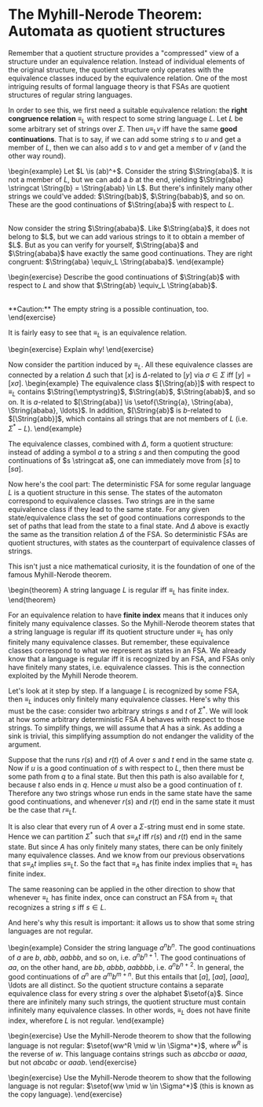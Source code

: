 # The Myhill-Nerode Theorem: Automata as quotient structures

Remember that a quotient structure provides a "compressed" view of a structure under an equivalence relation.
Instead of individual elements of the original structure, the quotient structure only operates with the equivalence classes induced by the equivalence relation.
One of the most intriguing results of formal language theory is that FSAs are quotient structures of regular string languages.

In order to see this, we first need a suitable equivalence relation: the **right congruence relation** $\equiv_L$ with respect to some string language $L$.
Let $L$ be some arbitrary set of strings over $\Sigma$.
Then $u \equiv_L v$ iff have the same **good continuations**.
That is to say, if we can add some string $s$ to $u$ and get a member of $L$, then we can also add $s$ to $v$ and get a member of $v$ (and the other way round).

\begin{example}
Let $L \is (ab)^+$.
Consider the string $\String{aba}$.
It is not a member of $L$, but we can add a $b$ at the end, yielding $\String{aba} \stringcat \String{b} = \String{abab} \in L$.
But there's infinitely many other strings we could've added: $\String{bab}$, $\String{babab}$, and so on.
These are the good continuations of $\String{aba}$ with respect to $L$.

<br>
Now consider the string $\String{ababa}$.
Like $\String{aba}$, it does not belong to $L$, but we can add various strings to it to obtain a member of $L$.
But as you can verify for yourself, $\String{aba}$ and $\String{ababa}$ have exactly the same good continuations.
They are right congruent: $\String{aba} \equiv_L \String{ababa}$.
\end{example}

\begin{exercise}
Describe the good continuations of $\String{ab}$ with respect to $L$ and show that $\String{ab} \equiv_L \String{abab}$.

<br>
**Caution:** The empty string is a possible continuation, too.
\end{exercise}

It is fairly easy to see that $\equiv_L$ is an equivalence relation.

\begin{exercise}
Explain why!
\end{exercise}

Now consider the partition induced by $\equiv_L$.
All these equivalence classes are connected by a relation $\Delta$ such that $[x]$ is $\Delta$-related to $[y]$ via $\sigma \in \Sigma$ iff $[y] = [x \sigma]$.
\begin{example}
The equivalence class $[\String{ab}]$ with respect to $\equiv_L$ contains $\String{\emptystring}$, $\String{ab}$, $\String{abab}$, and so on.
It is $a$-related to $[\String{aba}] \is \setof{\String{a}, \String{aba}, \String{ababa}, \ldots}$.
In addition, $[\String{ab}$ is $b$-related to $[\String{abb}]$, which contains all strings that are not members of $L$ (i.e. $\Sigma^* - L$).
\end{example}

The equivalence classes, combined with $\Delta$, form a quotient structure: instead of adding a symbol $a$ to a string $s$ and then computing the good continuations of $s \stringcat a$, one can immediately move from $[s]$ to $[sa]$.

Now here's the cool part:
The deterministic FSA for some regular language $L$ is a quotient structure in this sense.
The states of the automaton correspond to equivalence classes.
Two strings are in the same equivalence class if they lead to the same state.
For any given state/equivalence class the set of good continuations corresponds to the set of paths that lead from the state to a final state.
And $\Delta$ above is exactly the same as the transition relation $\Delta$ of the FSA.
So deterministic FSAs are quotient structures, with states as the counterpart of equivalence classes of strings.

This isn't just a nice mathematical curiosity, it is the foundation of one of the famous Myhill-Nerode theorem.

\begin{theorem}
A string language $L$ is regular iff $\equiv_L$ has finite index.
\end{theorem}

For an equivalence relation to have **finite index** means that it induces only finitely many equivalence classes.
So the Myhill-Nerode theorem states that a string language is regular iff its quotient structure under $\equiv_L$ has only finitely many equivalence classes.
But remember, these equivalence classes correspond to what we represent as states in an FSA. 
We already know that a language is regular iff it is recognized by an FSA, and FSAs only have finitely many states, i.e. equivalence classes.
This is the connection exploited by the Myhill Nerode theorem.

Let's look at it step by step.
If a language $L$ is recognized by some FSA, then $\equiv_L$ induces only finitely many equivalence classes.
Here's why this must be the case: consider two arbitrary strings $s$ and $t$ of $\Sigma^*$.
We will look at how some arbitrary deterministic FSA $A$ behaves with respect to those strings.
To simplify things, we will assume that $A$ has a sink.
As adding a sink is trivial, this simplifying assumption do not endanger the validity of the argument.

Suppose that the runs $r(s)$ and $r(t)$ of $A$ over $s$ and $t$ end in the same state $q$.
Now if $u$ is a good continuation of $s$ with respect to $L$, then there must be some path from $q$ to a final state.
But then this path is also available for $t$, because $t$ also ends in $q$.
Hence $u$ must also be a good continuation of $t$.
Therefore any two strings whose run ends in the same state have the same good continuations, and whenever $r(s)$ and $r(t)$ end in the same state it must be the case that $r \equiv_L t$.

It is also clear that every run of $A$ over a $\Sigma$-string must end in some state.
Hence we can partition $\Sigma^*$ such that $s \equiv_A t$ iff $r(s)$ and $r(t)$ end in the same state.
But since $A$ has only finitely many states, there can be only finitely many equivalence classes.
And we know from our previous observations that $s \equiv_A t$ implies $s \equiv_L t$.
So the fact that $\equiv_A$ has finite index implies that $\equiv_L$ has finite index.

The same reasoning can be applied in the other direction to show that whenever $\equiv_L$ has finite index, once can construct an FSA from $\equiv_L$ that recognizes a string $s$ iff $s \in L$.

And here's why this result is important: it allows us to show that some string languages are not regular.

\begin{example}
Consider the string language $a^n b^n$.
The good continuations of $a$ are $b$, $abb$, $aabbb$, and so on, i.e. $a^n b^{n+1}$.
The good continuations of $aa$, on the other hand, are $bb$, $abbb$, $aabbbb$, i.e. $a^n b^{n+2}$.
In general, the good continuations of $a^n$ are $a^m b^{m+n}$.
But this entails that $[a]$, $[aa]$, $[aaa]$, \ldots are all distinct.
So the quotient structure contains a separate equivalence class for every string $s$ over the alphabet $\setof{a}$.
Since there are infinitely many such strings, the quotient structure must contain infinitely many equivalence classes.
In other words, $\equiv_L$ does not have finite index, wherefore $L$ is not regular.
\end{example}

\begin{exercise}
Use the Myhill-Nerode theorem to show that the following language is not regular: $\setof{ww^R \mid w \in \Sigma^*}$, where $w^R$ is the reverse of $w$.
This language contains strings such as $abccba$ or $aaaa$, but not $abcabc$ or $aaab$.
\end{exercise}

\begin{exercise}
Use the Myhill-Nerode theorem to show that the following language is not regular: $\setof{ww \mid w \in \Sigma^*}$ (this is known as the copy language).
\end{exercise}
